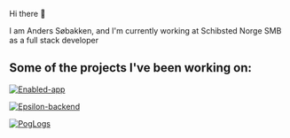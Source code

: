 Hi there 👋

I am Anders Søbakken, and I'm currently working at Schibsted Norge SMB as a full stack developer

## Some of the projects I've been working on:
[![Enabled-app](https://github-readme-stats.vercel.app/api/pin/?username=andesob&repo=Enabled-app&theme=dark)](https://github.com/andesob/Enabled-app)

[![Epsilon-backend](https://github-readme-stats.vercel.app/api/pin/?username=andesob&repo=Epsilon_Backend&theme=dark)](https://github.com/andesob/Epsilon_Backend)

[![PogLogs](https://github-readme-stats.vercel.app/api/pin/?username=andesob&repo=andesob.github.io&theme=dark)](https://github.com/andesob/andesob.github.io)

